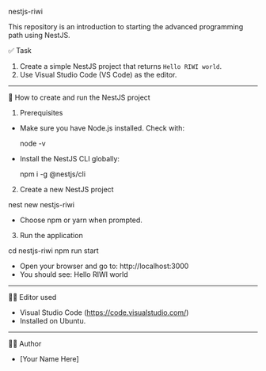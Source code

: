 nestjs-riwi

This repository is an introduction to starting the advanced programming path using NestJS.

✅ Task

1. Create a simple NestJS project that returns `Hello RIWI world`.
2. Use Visual Studio Code (VS Code) as the editor.

---

🚀 How to create and run the NestJS project

1. Prerequisites

- Make sure you have Node.js installed. Check with:

  node -v

- Install the NestJS CLI globally:

  npm i -g @nestjs/cli

2. Create a new NestJS project

  nest new nestjs-riwi

- Choose npm or yarn when prompted.


3. Run the application

  cd nestjs-riwi
  npm run start

- Open your browser and go to: http://localhost:3000
- You should see: Hello RIWI world

---

🧑‍💻 Editor used

- Visual Studio Code (https://code.visualstudio.com/)
- Installed on Ubuntu.

---

🧑‍💻 Author

- [Your Name Here]
